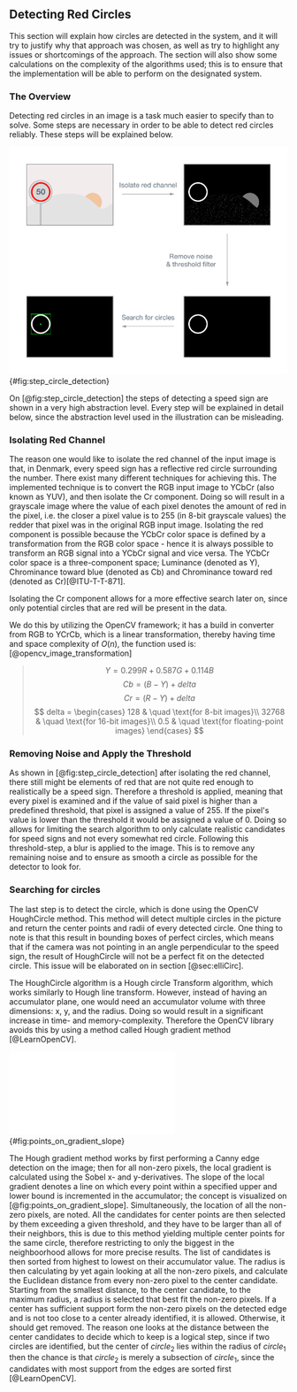 ## Detecting Red Circles
This section will explain how circles are detected in the system, and it will try to justify why that approach was chosen, as well as try to highlight any issues or shortcomings of the approach. The section will also show some calculations on the complexity of the algorithms used; this is to ensure that the implementation will be able to perform on the designated system.

### The Overview
Detecting red circles in an image is a task much easier to specify than to solve. Some steps are necessary in order to be able to detect red circles reliably. These steps will be explained below.

![Step overview of circle detection](report/assets/pictures/CircleDetection.png){#fig:step_circle_detection}

On [@fig:step_circle_detection] the steps of detecting a speed sign are shown in a very high abstraction level. Every step will be explained in detail below, since the abstraction level used in the illustration can be misleading.


### Isolating Red Channel
The reason one would like to isolate the red channel of the input image is that, in Denmark, every speed sign has a reflective red circle surrounding the number. There exist many different techniques for achieving this. The implemented technique is to convert the RGB input image to YCbCr (also known as YUV), and then isolate the Cr component. Doing so will result in a grayscale image where the value of each pixel denotes the amount of red in the pixel, i.e. the closer a pixel value is to 255 (in 8-bit grayscale values) the redder that pixel was in the original RGB input image. Isolating the red component is possible because the YCbCr color space is defined by a transformation from the RGB color space - hence it is always possible to transform an RGB signal into a YCbCr signal and vice versa. The YCbCr color space is a three-component space; Luminance (denoted as Y), Chrominance toward blue (denoted as Cb) and Chrominance toward red (denoted as Cr)[@ITU-T-T-871].

Isolating the Cr component allows for a more effective search later on, since only potential circles that are red will be present in the data.

We do this by utilizing the OpenCV framework; it has a build in converter from RGB to YCrCb, which is a linear transformation, thereby having time and space complexity of $O(n)$, the function used is:[@opencv_image_transformation]

> $$ Y = 0.299 R + 0.587 G + 0.114 B $$
> $$ Cb = (B - Y) + delta $$
> $$ Cr = (R - Y) + delta $$
> $$ delta = \begin{cases}
        128 & \quad \text{for 8-bit images}\\
        32768 & \quad \text{for 16-bit images}\\
        0.5 & \quad \text{for floating-point images}
    \end{cases}
$$

### Removing Noise and Apply the Threshold
As shown in [@fig:step_circle_detection] after isolating the red channel, there still might be elements of red that are not quite red enough to realistically be a speed sign. Therefore a threshold is applied, meaning that every pixel is examined and if the value of said pixel is higher than a predefined threshold, that pixel is assigned a value of 255. If the pixel's value is lower than the threshold it would be assigned a value of 0. Doing so allows for limiting the search algorithm to only calculate realistic candidates for speed signs and not every somewhat red circle. Following this threshold-step, a blur is applied to the image. This is to remove any remaining noise and to ensure as smooth a circle as possible for the detector to look for.

### Searching for circles
The last step is to detect the circle, which is done using the OpenCV HoughCircle method. This method will detect multiple circles in the picture and return the center points and radii of every detected circle. One thing to note is that this result in bounding boxes of perfect circles, which means that if the camera was not pointing in an angle perpendicular to the speed sign, the result of HoughCircle will not be a perfect fit on the detected circle. This issue will be elaborated on in section [@sec:elliCirc].

The HoughCircle algorithm is a Hough circle Transform algorithm, which works similarly to Hough line transform. However, instead of having an accumulator plane, one would need an accumulator volume with three dimensions: x, y, and the radius. Doing so would result in a significant increase in time- and memory-complexity.  Therefore the OpenCV library avoids this by using a method called Hough gradient method [@LearnOpenCV]. 

![Illustrative example of how the Hough gradient method increments all point on the slope](report/assets/pictures/gradient_of_circle.pdf){#fig:points_on_gradient_slope}

The Hough gradient method works by first performing a Canny edge detection on the image; then for all non-zero pixels, the local gradient is calculated using the Sobel x- and y-derivatives. The slope of the local gradient denotes a line on which every point within a specified upper and lower bound is incremented in the accumulator; the concept is visualized on [@fig:points_on_gradient_slope]. Simultaneously, the location of all the non-zero pixels, are noted. All the candidates for center points are then selected by them exceeding a given threshold, and they have to be larger than all of their neighbors, this is due to this method yielding multiple center points for the same circle, therefore restricting to only the biggest in the neighboorhood allows for more precise results. The list of candidates is then sorted from highest to lowest on their accumulator value. The radius is then calculating by yet again looking at all the non-zero pixels, and calculate the Euclidean distance from every non-zero pixel to the center candidate. Starting from the smallest distance, to the center candidate, to the maximum radius, a radius is selected that best fit the non-zero pixels. If a center has sufficient support form the non-zero pixels on the detected edge and is not too close to a center already identified, it is allowed. Otherwise, it should get removed. The reason one looks at the distance between the center candidates to decide which to keep is a logical step, since if two circles are identified, but the center of $circle_2$ lies within the radius of $circle_1$ then the chance is that $circle_2$ is merely a subsection of $circle_1$, since the candidates with most support from the edges are sorted first [@LearnOpenCV].
